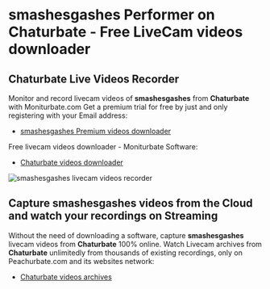 # smashesgashes Performer on Chaturbate - Free LiveCam videos downloader

## Chaturbate Live Videos Recorder

Monitor and record livecam videos of **smashesgashes** from **Chaturbate** with Moniturbate.com
Get a premium trial for free by just and only registering with your Email address:
* [smashesgashes Premium videos downloader](https://moniturbate.com/request-demo-licence-key.html)

Free livecam videos downloader - Moniturbate Software:
* [Chaturbate videos downloader](https://moniturbate.com/moniturbate-download-software.html)

![smashesgashes livecam videos recorder](https://peachurnet.com/templates/moniturbate-software.png)


## Capture smashesgashes videos from the Cloud and watch your recordings on Streaming

Without the need of downloading a software, capture **smashesgashes** livecam videos from **Chaturbate** 100% online.
Watch Livecam archives from **Chaturbate** unlimitedly from thousands of existing recordings, only on Peachurbate.com and its websites network:
* [Chaturbate videos archives](https://peachurnet.com/)